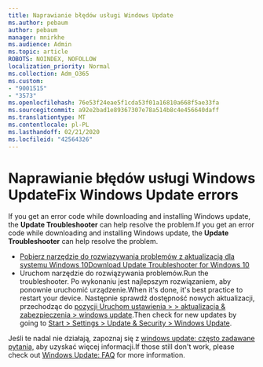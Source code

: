 ```yaml
---
title: Naprawianie błędów usługi Windows Update
ms.author: pebaum
author: pebaum
manager: mnirkhe
ms.audience: Admin
ms.topic: article
ROBOTS: NOINDEX, NOFOLLOW
localization_priority: Normal
ms.collection: Adm_O365
ms.custom:
- "9001515"
- "3573"
ms.openlocfilehash: 76e53f24eae5f1cda53f01a16810a668f5ae33fa
ms.sourcegitcommit: a92e2bad1e89367307e78a514b8c4e456640daff
ms.translationtype: MT
ms.contentlocale: pl-PL
ms.lasthandoff: 02/21/2020
ms.locfileid: "42564326"
---
```

# <a name="fix-windows-update-errors"></a><span data-ttu-id="32320-102">Naprawianie błędów usługi Windows Update</span><span class="sxs-lookup"><span data-stu-id="32320-102">Fix Windows Update errors</span></span>

<span data-ttu-id="32320-103">If you get an error code while downloading and installing Windows update, the **Update Troubleshooter** can help resolve the problem.</span><span class="sxs-lookup"><span data-stu-id="32320-103">If you get an error code while downloading and installing Windows update, the **Update Troubleshooter** can help resolve the problem.</span></span>

- [<span data-ttu-id="32320-104">Pobierz narzędzie do rozwiązywania problemów z aktualizacją dla systemu Windows 10</span><span class="sxs-lookup"><span data-stu-id="32320-104">Download Update Troubleshooter for Windows 10</span></span>](https://support.microsoft.com/en-us/help/4027322/windows-update-troubleshooter)
- <span data-ttu-id="32320-105">Uruchom narzędzie do rozwiązywania problemów.</span><span class="sxs-lookup"><span data-stu-id="32320-105">Run the troubleshooter.</span></span> <span data-ttu-id="32320-106">Po wykonaniu jest najlepszym rozwiązaniem, aby ponownie uruchomić urządzenie.</span><span class="sxs-lookup"><span data-stu-id="32320-106">When it's done, it's best practice to restart your device.</span></span> <span data-ttu-id="32320-107">Następnie sprawdź dostępność nowych aktualizacji, przechodząc do [pozycji Uruchom ustawienia > > aktualizacja & zabezpieczenia > windows update](ms-settings:windowsupdate).</span><span class="sxs-lookup"><span data-stu-id="32320-107">Then check for new updates by going to [Start > Settings > Update & Security > Windows Update](ms-settings:windowsupdate).</span></span>

<span data-ttu-id="32320-108">Jeśli te nadal nie działają, zapoznaj się z [windows update: często zadawane pytania,](https://support.microsoft.com/help/12373/windows-update-faq) aby uzyskać więcej informacji.</span><span class="sxs-lookup"><span data-stu-id="32320-108">If those still don't work, please check out [Windows Update: FAQ](https://support.microsoft.com/help/12373/windows-update-faq) for more information.</span></span>
